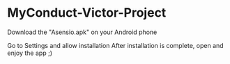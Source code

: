 # MyConduct-Victor-Project

Download the "Asensio.apk" on your Android phone

Go to Settings and allow installation
After installation is complete, open and enjoy the app ;)
